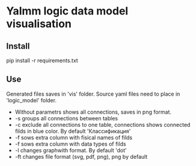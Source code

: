 # Yalmm logic data model visualisation
## Install
pip install -r requirements.txt

## Use
Generated files saves in 'vis' folder. Source yaml files need to place in 'logic_model' folder.
- Without parametrs shows all connections, saves in png format.
- -s groups all connections between tables
- -c exclude all connections to one table, connections shows connected filds in blue color. By default 'Классификация'
- -f sows extra column with fisical names of filds
- -f sows extra column with data types of filds
- -l changes graphwith format. By default 'dot'
- -ft changes file format (svg, pdf, png), png by default
